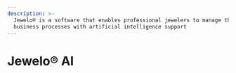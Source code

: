 ```yaml
---
description: >-
  Jewelo® is a software that enables professional jewelers to manage their
  business processes with artificial intelligence support
---
```


# Jewelo® AI

